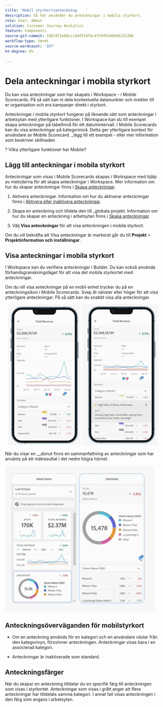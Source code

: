 ```yaml
---
title: 'Mobil styrkortsanteckning    '
description: Så här använder du anteckningar i mobila styrkort.
role: User, Admin
solution: Customer Journey Analytics
feature: Components
source-git-commit: 3387d72e68cccd4df54fbc4f29f03409db131206
workflow-type: tm+mt
source-wordcount: '357'
ht-degree: 0%

---
```


# Dela anteckningar i mobila styrkort

Du kan visa anteckningar som har skapats i Workspace - i Mobile Scorecards. På så sätt kan ni dela kontextuella datanunkter och insikter till er organisation och era kampanjer direkt i styrkort.

Anteckningar i mobila styrkort fungerar på liknande sätt som anteckningar i arbetsytan med ytterligare funktioner. I Workspace kan du till exempel skapa anteckningar på tabellnivå för ett datumintervall. I Mobile Scorecards kan du visa anteckningar på kategorinivå. Detta ger ytterligare kontext för användare av Mobile Scorecard.
_lägg till ett exempel - eller mer information som beskriver skillnaden

? Vilka ytterligare funktioner har Mobile?


## Lägg till anteckningar i mobila styrkort

Anteckningar som visas i Mobile Scorecards skapas i Workspace med hjälp av metoderna för att skapa anteckningar i Workspace. Mer information om hur du skapar anteckningar finns i [Skapa anteckningar](create-annotations.md).


1. Aktivera anteckningar. Information om hur du aktiverar anteckningar finns i [Aktivera eller inaktivera anteckningar](https://experienceleague.adobe.com/docs/analytics-platform/using/cja-components/annotations/overview.html?lang=en#turn-annotations-on-or-off).

1. Skapa en anteckning och tilldela den till _globala projekt. Information om hur du skapar en anteckning i arbetsytan finns i [Skapa anteckningar](create-annotations.md).

1. Välj **Visa anteckningar** för att visa anteckningen i mobila styrkort.

Om du vill bekräfta att Visa anteckningar är markerat går du till **Projekt** > **Projektinformation och inställningar**.

## Visa anteckningar i mobila styrkort

I Workspace kan du verifiera anteckningar i Builder. Du kan också använda förhandsgranskningsläget för att visa det mobila styrkortet med anteckningar.

Om du vill visa anteckningar på en mobil enhet trycker du på en anteckningsikon i Mobile Scorecards. Svep åt vänster eller höger för att visa ytterligare anteckningar. På så sätt kan du snabbt visa alla anteckningar.

![](assets/mobile-annotations2.png)

När du visar en __donut finns en sammanfattning av anteckningar som har använts på ett mätresultat i det nedre högra hörnet.

![](assets/ann-mobile-summary.png)


## Anteckningsöverväganden för mobilstyrkort

* Om en anteckning används för en kategori och en användare växlar från den kategorivyn, försvinner anteckningen. Anteckningar visas bara i en associerad kategori.

* Anteckningar är inaktiverade som standard.


## Anteckningsfärger

När du skapar en anteckning tilldelar du en specifik färg till anteckningen som visas i styrkortet. Anteckningar som visas i grått anger att flera anteckningar har tilldelats samma kategori. I annat fall visas anteckningen i den färg som angavs i arbetsytan.
